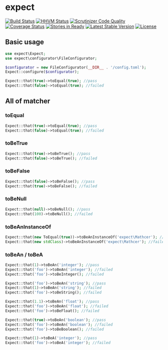 expect
========================

[![Build Status](https://travis-ci.org/expectation-php/expect.svg?branch=master)](https://travis-ci.org/expectation-php/expect)
[![HHVM Status](http://hhvm.h4cc.de/badge/expect/expect.svg)](http://hhvm.h4cc.de/package/expect/expect)
[![Scrutinizer Code Quality](https://scrutinizer-ci.com/g/expectation-php/expect/badges/quality-score.png?b=master)](https://scrutinizer-ci.com/g/expectation-php/expect/?branch=master)
[![Coverage Status](https://coveralls.io/repos/expectation-php/expect/badge.svg)](https://coveralls.io/r/expectation-php/expect)
[![Stories in Ready](https://badge.waffle.io/expectation-php/expect.png?label=ready&title=Ready)](https://waffle.io/expectation-php/expect)
[![Latest Stable Version](https://poser.pugx.org/expect/expect/v/stable.svg)](https://packagist.org/packages/expect/expect)
[![License](https://poser.pugx.org/expect/expect/license.svg)](https://packagist.org/packages/expect/expect)

Basic usage
------------------------

```php
use expect\Expect;
use expect\configurator\FileConfigurator;

$configurator = new FileConfigurator(__DIR__ . '/config.toml');
Expect::configure($configurator);

Expect::that(true)->toEqual(true); //pass
Expect::that(false)->toEqual(true); //failed
```

All of matcher
------------------------

### toEqual

```php
Expect::that(true)->toEqual(true); //pass
Expect::that(false)->toEqual(true); //failed
```

### toBeTrue

```php
Expect::that(true)->toBeTrue(); //pass
Expect::that(false)->toBeTrue(); //failed
```

### toBeFalse

```php
Expect::that(false)->toBeFalse(); //pass
Expect::that(true)->toBeFalse(); //failed
```

### toBeNull

```php
Expect::that(null)->toBeNull(); //pass
Expect::that(100)->toBeNull(); //failed
```

### toBeAnInstanceOf

```php
Expect::that(new ToEqual(true))->toBeAnInstanceOf('expect\Mathcer'); //pass
Expect::that(new stdClass)->toBeAnInstanceOf('expect\Mathcer'); //failed
```

### toBeAn / toBeA

```php
Expect::that(1)->toBeAn('integer'); //pass
Expect::that('foo')->toBeAn('integer'); //failed
Expect::that('foo')->toBeInteger(); //failed
```

```php
Expect::that('foo')->toBeAn('string'); //pass
Expect::that(1)->toBeAn('string'); //failed
Expect::that('foo')->toBeString(); //failed
```

```php
Expect::that(1.1)->toBeAn('float'); //pass
Expect::that('foo')->toBeAn('float'); //failed
Expect::that('foo')->toBeFloat(); //failed
```

```php
Expect::that(true)->toBeAn('boolean'); //pass
Expect::that('foo')->toBeAn('boolean'); //failed
Expect::that('foo')->toBeBoolean(); //failed
```

```php
Expect::that(1)->toBeA('integer'); //pass
Expect::that('foo')->toBeA('integer'); //failed
```
